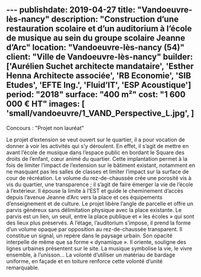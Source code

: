 ﻿﻿---
publishdate: 2019-04-27
title: "Vandoeuvre-lès-nancy"
description: "Construction d’une restauration scolaire et d’un auditorium à l’école de musique au sein du groupe scolaire Jeanne d’Arc"
location: "Vandoeuvre-lès-nancy (54)"
client: "Ville de Vandoeuvre-lès-nancy"
builder: ['Aurélien Suchet architecte mandataire', 'Esther Henna Architecte associée', 'RB Economie', 'SIB Etudes', 'EFTE Ing.', 'Fluid’IT', 'ESP Acoustique']
period: "2018"
surface: "400 m²"
cost: "1 600 000 € HT"
images: [
'small/vandoeuvre/1_VAND_Perspective_L.jpg',
]
---
Concours : "Projet non lauréat"

Le projet d’extension se veut ouvert sur le quartier, il a pour vocation de donner à voir les activités qui s’y déroulent. En effet, il s’agit de mettre en avant l’école de musique dans l’espace public en bordant le Square des droits de l’enfant, cœur animé du quartier.
Cette implantation permet à la fois de limiter l’impact de l’extension sur le bâtiment existant, notamment en ne masquant pas les salles de classes et limiter l’impact sur la surface de cour de récréation.
Le volume du rez-de-chaussée crée une porosité vis à vis du quartier, une transparence ; il s’agit de faire émerger la vie de l’école à l’extérieur. Il épouse la limite à l’EST et guide le cheminement d’accès depuis l’avenue Jeanne d’Arc vers la place et ces équipements d’enseignement et de culture.
Le projet libère l’angle de parcelle et offre un parvis généreux sans délimitation physique avec la place existante. Le parvis est un lien, un seuil, entre la place publique et « les écoles » qui sont des lieux plus préservés.
A l’étage, l’auditorium s’impose, il prend la forme d’un volume opaque par opposition au rez-de-chaussée transparent. Il constitue un signal, un repère dans le paysage urbain. Son opacité interpelle de même que sa forme « dynamique ». Il oriente, souligne des lignes urbaines présentent sur le site. La musique symbolise la vie, le vivre ensemble, à l’unisson… La volonté d’utiliser un matériau de bardage uniforme, en façade et en toiture renforce cette volonté d’unité remarquable.
